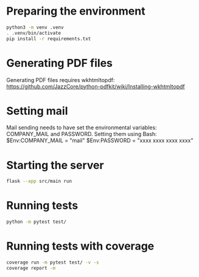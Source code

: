 # Preparing the environment

```bash
python3 -m venv .venv
. .venv/bin/activate
pip install -r requirements.txt

```

# Generating PDF files

Generating PDF files requires wkhtmltopdf: https://github.com/JazzCore/python-pdfkit/wiki/Installing-wkhtmltopdf


# Setting mail
Mail sending needs to have set the environmental variables: COMPANY_MAIL and PASSWORD.
Setting them using Bash:
$Env:COMPANY_MAIL   = "mail"
$Env:PASSWORD     = "xxxx xxxx xxxx xxxx"




# Starting the server

```bash
flask --app src/main run
```

# Running tests
```bash
python -m pytest test/
```

# Running tests with coverage
```bash
coverage run -m pytest test/ -v -s 
coverage report -m
```



